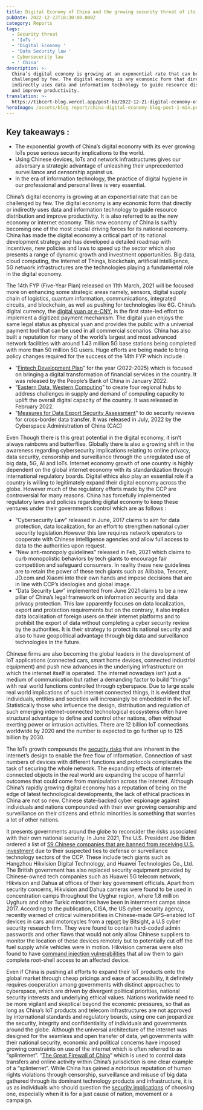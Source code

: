 ```yaml
---
title: Digital Economy of China and the growing security threat of its IoTs
pubDate: 2022-12-22T18:30:00.000Z
category: Reports
tags:
  - Security threat
  - 'IoTs '
  - 'Digital Economy '
  - 'Data Security law '
  - Cybersecurity law
  - ' China'
description: >-
  China’s digital economy is growing at an exponential rate that can be
  challenged by few. The digital economy is any economic form that directly or
  indirectly uses data and information technology to guide resource distribution
  and improve productivity. 
translation: >-
  https://tibcert-blog.vercel.app/post-bo/2022-12-21-digital-economy-of-china-and-the-growing-security-threat-of-its-iots-bo/
heroImage: /assets/blog report/china-digital-economy-blog-post-1-min.png
---
```


## Key takeaways : 

* The exponential growth of China’s digital economy with its ever growing IoTs pose serious security implications to the world. 
* Using Chinese devices, IoTs and network infrastructures gives our adversary a strategic advantage of unleashing their unprecedented surveillance and censorship against us.
* In the era of information technology, the practice of digital hygiene in our professional and personal lives is very essential. 

China’s digital economy is growing at an exponential rate that can be challenged by few. The digital economy is any economic form that directly or indirectly uses data and information technology to guide resource distribution and improve productivity. It is also referred to as the new economy or internet economy. This new economy of China is swiftly becoming one of the most crucial driving forces for its national economy. China has made the digital economy a critical part of its national development strategy and has developed a detailed roadmap with incentives, new policies and laws to speed up the sector which also presents a range of dynamic growth and investment opportunities. Big data, cloud computing, the Internet of Things, blockchain, artificial intelligence, 5G network infrastructures are the technologies playing a fundamental role in the digital economy. 

The 14th FYP (Five-Year Plan) released on 11th March, 2021 will be focused more on enhancing some strategic areas namely, sensors, digital supply chain of logistics, quantum information, communications, integrated circuits, and blockchain, as well as pushing for technologies like 6G. China’s digital currency, the [digital yuan or e-CNY](https://www.china-briefing.com/news/chinas-digital-yuan-status-roll-out-impact-businesses/), is the first state-led effort to implement a digitized payment mechanism. The digital yuan enjoys the same legal status as physical yuan and provides the public with a universal payment tool that can be used in all commercial scenarios. China has also built a reputation for many of the world’s largest and most advanced network facilities with around 1.43 million 5G base stations being completed with more than 50 million 5G users. Huge efforts are being made to bring policy changes required for the success of the 14th FYP which include : 

* “[Fintech Development Plan](https://focus.cbbc.org/whats-in-chinas-fintech-development-plan-2022-2025/#:~:text=The%20new%20fintech%20development%20plan,digital%20banking%20and%20online%20insurance.)” for the year (2022-2025) which is focused on bringing a digital transformation of financial services in the country. It was released by the People’s Bank of China in January 2022.
* “[Eastern Data, Western Computing](https://en.pingwest.com/a/9940)” to create four regional hubs to address challenges in supply and demand of computing capacity to uplift the overall digital capacity of the country. It was released in February 2022. 
* “[Measures for Data Export Security Assessment](https://www.dataguidance.com/news/china-cac-issues-data-export-security-assessment)” to do security reviews for cross-border data transfer. It was released in July, 2022 by the Cyberspace Administration of China (CAC) 

Even Though there is this great potential in the digital economy, it isn’t always rainbows and butterflies. Globally there is also a growing shift in the awareness regarding cybersecurity implications relating to online privacy, data security, censorship and surveillance through the unregulated use of big data, 5G, AI and IoTs. Internet economy growth of one country is highly dependent on the global internet economy with its standardization through international regulatory boards. Digital ethics also play an essential role if a country is willing to legitimately expand their digital economy across the globe. However much of the regulatory efforts made by the CCP are controversial for many reasons. China has forcefully implemented regulatory laws and policies regarding digital economy to keep these ventures under their government’s control which are as follows : 

* “Cybersecurity Law” released in June, 2017 claims to aim for data protection, data localization, for an effort to strengthen national cyber security legislation.However this law requires network operators to cooperate with Chinese intelligence agencies and allow full access to data to the authorities upon request. 
* “New anti-monopoly guidelines” released in Feb, 2021 which claims to curb monopolistic behaviors by tech giants to encourage fair competition and safeguard consumers. In reality these new guidelines are to retain the power of these tech giants such as Alibaba, Tencent, JD.com and Xiaomi into their own hands and impose decisions that are in line with CCP’s ideologies and global image.  
* “Data Security Law” implemented from June 2021 claims to be a new pillar of China’s legal framework on information security and data privacy protection. This law apparently focuses on data localization, export and protection requirements but on the contrary, it also implies data localisation of foreign users on their internet platforms and to prohibit the export of data without completing a cyber security review by the authorities. It is their strategy to protect its national security and also to have geopolitical advantage through big data and surveillance technologies in the future.     

Chinese firms are also becoming the global leaders in the development of IoT applications (connected cars, smart home devices, connected industrial equipment) and push new advances in the underlying infrastructure on which the internet itself is operated. The internet nowadays isn’t just a medium of communication but rather a demanding factor to build “things” with real world functions controlled through cyberspace. Due to large scale real world implications of such internet connected things, it is evident that individuals, entities and societies will increasingly be embedded in the IoT. Statistically those who influence the design, distribution and regulation of such emerging internet-connected technological ecosystems often have structural advantage to define and control other nations, often without exerting power or intrusion activities. There are 12 billion IoT connections worldwide by 2020 and the number is expected to go further up to 125 billion by 2030.

The IoTs growth compounds the [security risks](https://www.isaca.org/resources/isaca-journal/issues/2015/volume-2/internet-of-things-offers-great-opportunities-and-much-risk) that are inherent in the internet’s design to enable the free flow of information. Connection of vast numbers of devices with different functions and protocols complicates the task of securing the whole network. The expanding effects of internet-connected objects in the real world are expanding the scope of harmful outcomes that could come from manipulation across the internet. Although China’s rapidly growing digital economy has a reputation of being on the edge of latest technological developments, the lack of ethical practices in China are not so new. Chinese state-backed cyber espionage against individuals and nations compounded with their ever growing censorship and surveillance on their citizens and ethnic minorities is something that worries a lot of other nations.

It presents governments around the globe to reconsider the risks associated with their own national security. In June 2021, The U.S. President Joe Biden ordered a list of [59 Chinese companies that are banned from receiving U.S. investment](https://asia.nikkei.com/Politics/International-relations/US-China-tensions/Biden-bans-investment-in-59-Chinese-defense-and-tech-firms) due to their suspected ties to defense or surveillance technology sectors of the CCP. These include tech giants such as Hangzhou Hikvision Digital Technology, and Huawei Technologies Co., Ltd. The British government has also replaced security equipment provided by Chinese-owned tech companies such as Huawei 5G telecom network, Hikvision and Dahua at offices of their key government officials. Apart from security concerns, Hikvision and Dahua cameras were found to be used in concentration camps throughout the Uyghur region, where 1.8 million Uyghurs and other Turkic minorities have been in internment camps since 2017. According to the publication, CISA, the US cyber security agency, recently warned of critical vulnerabilities in Chinese-made GPS-enabled IoT devices in cars and motorcycles from a [report](https://www.bitsight.com/press-releases/bitsight-discovers-critical-vulnerabilities-widely-used-vehicle-gps-tracker) by Bitsight, a U.S cyber security research firm. They were found to contain hard-coded admin passwords and other flaws that would not only allow Chinese suppliers to monitor the location of these devices remotely but to potentially cut off the fuel supply while vehicles were in motion. Hikvision cameras were also found to have [command injection vulnerabilities](https://www.darkreading.com/vulnerability-management/thousands-organizations-risk-critical-ip-camera-bug) that allow them to gain complete root-shell access to an affected device. 

Even if China is pushing all efforts to expand their IoT products onto the global market through cheap pricings and ease of accessibility, it definitely requires cooperation among governments with distinct approaches to cyberspace, which are driven by divergent political priorities, national security interests and underlying ethical values. Nations worldwide need to be more vigilant and skeptical beyond the economic pressures, so that as long as China’s IoT products and telecom infrastructures are not approved by international standards and regulatory boards, using one can jeopardize the security, integrity and confidentiality of individuals and governments around the globe. Although the universal architecture of the internet was designed for the seamless and open transfer of data, yet governments with their national security, economic and political concerns have imposed growing constraints on use of the internet which is often referred to as “splinternet”. “[The Great Firewall of China](https://www.theguardian.com/news/2018/jun/29/the-great-firewall-of-china-xi-jinpings-internet-shutdown)” which is used to control data transfers and online activity within China’s jurisdiction is one clear example of a “splinternet”. While China has gained a notorious reputation of human rights violations through censorship, surveillance and misuse of big data gathered through its dominant technology products and infrastructure, it is us as individuals who should question the [security implications](https://theprint.in/world/chinese-firms-lose-credibility-over-security-issues/1102926/) of choosing one, especially when it is for a just cause of nation, movement or a campaign.
